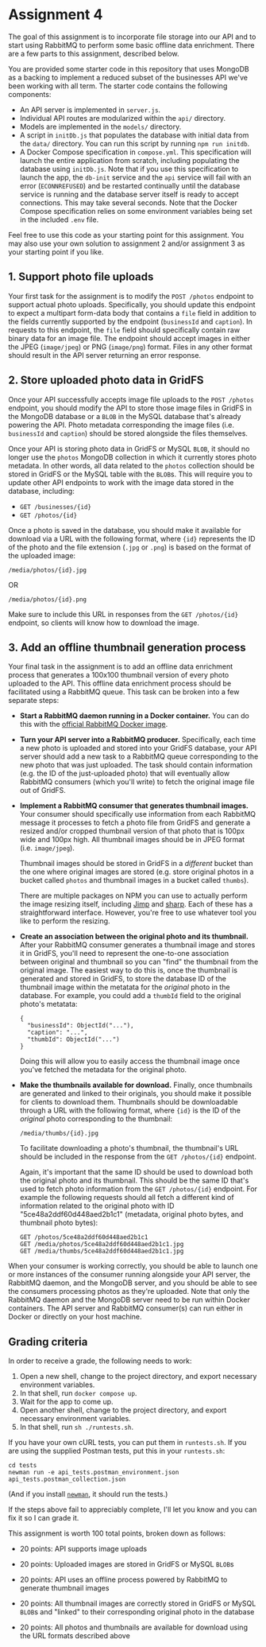 # Assignment 4

The goal of this assignment is to incorporate file storage into our API
and to start using RabbitMQ to perform some basic offline data
enrichment.  There are a few parts to this assignment, described below.

You are provided some starter code in this repository that uses MongoDB
as a backing to implement a reduced subset of the businesses API we've
been working with all term.  The starter code contains the following
components:
  * An API server is implemented in `server.js`.
  * Individual API routes are modularized within the `api/` directory.
  * Models are implemented in the `models/` directory.
  * A script in `initDb.js` that populates the database with initial
    data from the `data/` directory.  You can run this script by running
    `npm run initdb`.
  * A Docker Compose specification in `compose.yml`.  This specification
    will launch the entire application from scratch, including
    populating the database using `initDb.js`.  Note that if you use
    this specification to launch the app, the `db-init` service and the
    `api` service will fail with an error (`ECONNREFUSED`) and be
    restarted continually until the database service is running and the
    database server itself is ready to accept connections.  This may
    take several seconds.  Note that the Docker Compose specification
    relies on some environment variables being set in the included
    `.env` file.

Feel free to use this code as your starting point for this assignment.
You may also use your own solution to assignment 2 and/or assignment 3
as your starting point if you like.

## 1. Support photo file uploads

Your first task for the assignment is to modify the `POST /photos`
endpoint to support actual photo uploads.  Specifically, you should
update this endpoint to expect a multipart form-data body that contains
a `file` field in addition to the fields currently supported by the
endpoint (`businessId` and `caption`).  In requests to this endpoint,
the `file` field should specifically contain raw binary data for an
image file.  The endpoint should accept images in either the JPEG
(`image/jpeg`) or PNG (`image/png`) format.  Files in any other format
should result in the API server returning an error response.

## 2. Store uploaded photo data in GridFS

Once your API successfully accepts image file uploads to the `POST
/photos` endpoint, you should modify the API to store those image files
in GridFS in the MongoDB database or a `BLOB` in the MySQL database
that's already powering the API.  Photo metadata corresponding the image
files (i.e. `businessId` and `caption`) should be stored alongside the
files themselves.

Once your API is storing photo data in GridFS or MySQL `BLOB`, it should
no longer use the `photos` MongoDB collection in which it currently
stores photo metadata.  In other words, all data related to the `photos`
collection should be stored in GridFS or the MySQL table with the
`BLOB`s.  This will require you to update other API endpoints to work
with the image data stored in the database, including:
  * `GET /businesses/{id}`
  * `GET /photos/{id}`

Once a photo is saved in the database, you should make it available for
download via a URL with the following format, where `{id}` represents
the ID of the photo and the file extension (`.jpg` or `.png`) is based
on the format of the uploaded image:

```
/media/photos/{id}.jpg
```

OR

```
/media/photos/{id}.png
```

Make sure to include this URL in responses from the `GET /photos/{id}`
endpoint, so clients will know how to download the image.

## 3. Add an offline thumbnail generation process

Your final task in the assignment is to add an offline data enrichment
process that generates a 100x100 thumbnail version of every photo
uploaded to the API.  This offline data enrichment process should be
facilitated using a RabbitMQ queue.  This task can be broken into a few
separate steps:

  * **Start a RabbitMQ daemon running in a Docker container.**  You can
    do this with the [official RabbitMQ Docker
    image](https://hub.docker.com/_/rabbitmq/).

  * **Turn your API server into a RabbitMQ producer.**  Specifically,
    each time a new photo is uploaded and stored into your GridFS
    database, your API server should add a new task to a RabbitMQ queue
    corresponding to the new photo that was just uploaded.  The task
    should contain information (e.g. the ID of the just-uploaded photo)
    that will eventually allow RabbitMQ consumers (which you'll write)
    to fetch the original image file out of GridFS.

  * **Implement a RabbitMQ consumer that generates thumbnail images.**
    Your consumer should specifically use information from each RabbitMQ
    message it processes to fetch a photo file from GridFS and generate
    a resized and/or cropped thumbnail version of that photo that is
    100px wide and 100px high.  All thumbnail images should be in JPEG
    format (i.e. `image/jpeg`).

    Thumbnail images should be stored in GridFS in a *different* bucket
    than the one where original images are stored (e.g. store original
    photos in a bucket called `photos` and thumbnail images in a bucket
    called `thumbs`).

    There are multiple packages on NPM you can use to actually perform
    the image resizing itself, including
    [Jimp](https://www.npmjs.com/package/jimp) and
    [sharp](https://www.npmjs.com/package/sharp).  Each of these has a
    straightforward interface.  However, you're free to use whatever
    tool you like to perform the resizing.

  * **Create an association between the original photo and its
    thumbnail.**  After your RabbitMQ consumer generates a thumbnail
    image and stores it in GridFS, you'll need to represent the
    one-to-one association between original and thumbnail so you can
    "find" the thumbnail from the original image.  The easiest way to do
    this is, once the thumbnail is generated and stored in GridFS, to
    store the database ID of the thumbnail image within the metatata for
    the *original* photo in the database.  For example, you could add a
    `thumbId` field to the original photo's metatata:

    ```
    {
      "businessId": ObjectId("..."),
      "caption": "...",
      "thumbId": ObjectId("...")
    }
    ```

    Doing this will allow you to easily access the thumbnail image once
    you've fetched the metadata for the original photo.

  * **Make the thumbnails available for download.**  Finally, once
    thumbnails are generated and linked to their originals, you should
    make it possible for clients to download them.  Thumbnails should be
    downloadable through a URL with the following format, where `{id}`
    is the ID of the *original* photo corresponding to the thumbnail:

    ```
    /media/thumbs/{id}.jpg
    ```

    To facilitate downloading a photo's thumbnail, the thumbnail's URL
    should be included in the response from the `GET /photos/{id}`
    endpoint.

    Again, it's important that the same ID should be used to download
    both the original photo and its thumbnail.  This should be the same
    ID that's used to fetch photo information from the `GET
    /photos/{id}` endpoint.  For example the following requests should
    all fetch a different kind of information related to the original
    photo with ID "5ce48a2ddf60d448aed2b1c1" (metadata, original photo
    bytes, and thumbnail photo bytes):

    ```
    GET /photos/5ce48a2ddf60d448aed2b1c1
    GET /media/photos/5ce48a2ddf60d448aed2b1c1.jpg
    GET /media/thumbs/5ce48a2ddf60d448aed2b1c1.jpg
    ```

When your consumer is working correctly, you should be able to launch
one or more instances of the consumer running alongside your API server,
the RabbitMQ daemon, and the MongoDB server, and you should be able to
see the consumers processing photos as they're uploaded.  Note that only
the RabbitMQ daemon and the MongoDB server need to be run within Docker
containers.  The API server and RabbitMQ consumer(s) can run either in
Docker or directly on your host machine.

## Grading criteria

In order to receive a grade, the following needs to work:

1. Open a new shell, change to the project directory, and export
   necessary environment variables.
2. In that shell, run `docker compose up`.
3. Wait for the app to come up.
4. Open another shell, change to the project directory, and export
   necessary environment variables.
5. In that shell, run `sh ./runtests.sh`.

If you have your own cURL tests, you can put them in `runtests.sh`. If
you are using the supplied Postman tests, put this in your
`runtests.sh`:

```
cd tests
newman run -e api_tests.postman_environment.json api_tests.postman_collection.json
```

(And if you install [`newman`](https://github.com/postmanlabs/newman),
it should run the tests.)

If the steps above fail to appreciably complete, I'll let you know and
you can fix it so I can grade it.

This assignment is worth 100 total points, broken down as follows:

  * 20 points: API supports image uploads

  * 20 points: Uploaded images are stored in GridFS or MySQL `BLOB`s

  * 20 points: API uses an offline process powered by RabbitMQ to
    generate thumbnail images

  * 20 points: All thumbnail images are correctly stored in GridFS or
    MySQL `BLOB`s and "linked" to their corresponding original photo in
    the database

  * 20 points: All photos and thumbnails are available for download
    using the URL formats described above


